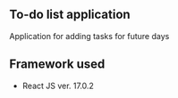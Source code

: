## To-do list application  
Application for adding tasks for future days

## Framework used
* React JS ver. 17.0.2


